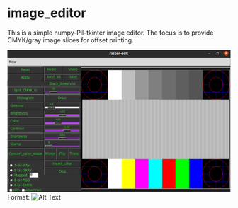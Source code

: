 # image_editor
This is a simple numpy-Pil-tkinter image editor. The focus is to provide CMYK/gray image slices for offset printing.

![sample](sample_edit.png)
Format: ![Alt Text](url)

